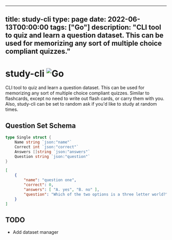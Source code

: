 
---
title: study-cli
type: page
date: 2022-06-13T00:00:00
tags: ["Go"]
description: "CLI tool to quiz and learn a question dataset. This can be used for memorizing any sort of multiple choice compliant quizzes."
---


# study-cli ![Go](https://img.shields.io/github/actions/workflow/status/jakeroggenbuck/study-cli/go.yml?branch=main&style=for-the-badge)
CLI tool to quiz and learn a question dataset. This can be used for memorizing any sort of multiple choice compliant quizzes. Similar to flashcards, except no need to write out flash cards, or carry them with you. Also, study-cli can be set to random ask if you'd like to study at random times.

## Question Set Schema
```go
type Single struct {
    Name string `json:"name"`
    Correct int `json:"correct"`
    Answers []string `json:"answers"`
    Question string `json:"question"`
}
```

```json
[
    {
        "name": "question one",
        "correct": 0,
        "answers": [ "A. yes", "B. no" ],
        "question": "Which of the two options is a three letter world?",
    }
]
```

## TODO
- Add dataset manager
